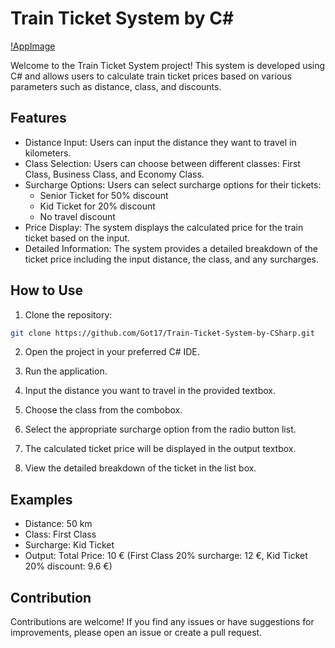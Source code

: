 # Train Ticket System by C#

[!AppImage](images/TicketSystemApp.png)

Welcome to the Train Ticket System project! This system is developed using C# and allows users to calculate train ticket prices based on various parameters such as distance, class, and discounts.

## Features

- Distance Input: Users can input the distance they want to travel in kilometers.
- Class Selection: Users can choose between different classes: First Class, Business Class, and Economy Class.
- Surcharge Options: Users can select surcharge options for their tickets:
  - Senior Ticket for 50% discount
  - Kid Ticket for 20% discount
  - No travel discount
- Price Display: The system displays the calculated price for the train ticket based on the input.
- Detailed Information: The system provides a detailed breakdown of the ticket price including the input distance, the class, and any surcharges.

## How to Use

1. Clone the repository:

  ``` bash
  git clone https://github.com/Got17/Train-Ticket-System-by-CSharp.git
  ```

2. Open the project in your preferred C# IDE.

3. Run the application.

4. Input the distance you want to travel in the provided textbox.

5. Choose the class from the combobox.

6. Select the appropriate surcharge option from the radio button list.

7. The calculated ticket price will be displayed in the output textbox.

8. View the detailed breakdown of the ticket in the list box.

## Examples

- Distance: 50 km
- Class: First Class
- Surcharge: Kid Ticket
- Output: Total Price: 10 € (First Class 20% surcharge: 12 €, Kid Ticket 20% discount: 9.6 €)

## Contribution

Contributions are welcome! If you find any issues or have suggestions for improvements, please open an issue or create a pull request.

